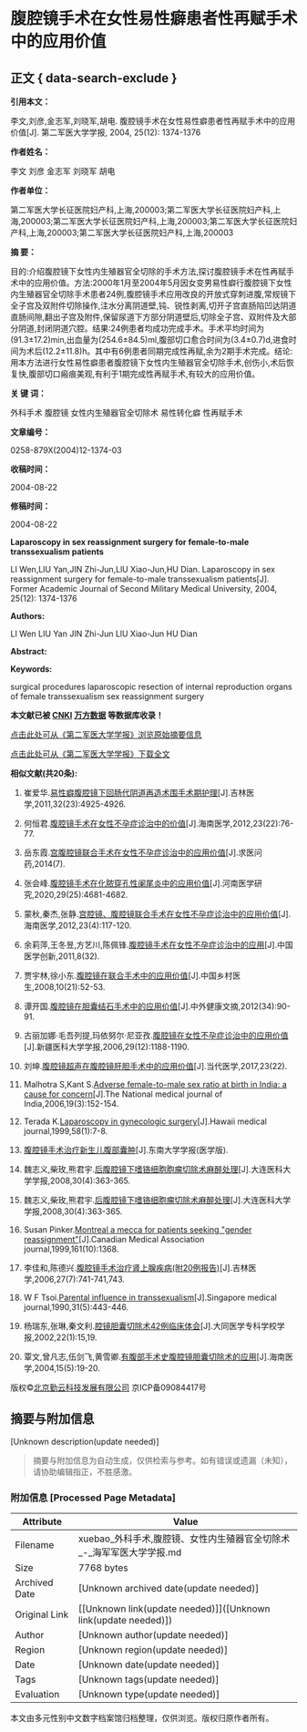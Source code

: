 # 腹腔镜手术在女性易性癖患者性再赋手术中的应用价值

## 正文 { data-search-exclude }


**引用本文：**

李文,刘彦,金志军,刘晓军,胡电. 腹腔镜手术在女性易性癖患者性再赋手术中的应用价值[J]. 第二军医大学学报, 2004, 25(12): 1374-1376

**作者姓名：**

李文  刘彦  金志军  刘晓军  胡电

**作者单位：**

第二军医大学长征医院妇产科,上海,200003;第二军医大学长征医院妇产科,上海,200003;第二军医大学长征医院妇产科,上海,200003;第二军医大学长征医院妇产科,上海,200003;第二军医大学长征医院妇产科,上海,200003

**摘    要：**

目的:介绍腹腔镜下女性内生殖器官全切除的手术方法,探讨腹腔镜手术在性再赋手术中的应用价值。方法:2000年1月至2004年5月因女变男易性癖行腹腔镜下女性内生殖器官全切除手术患者24例,腹腔镜手术应用改良的开放式穿刺进腹,常规镜下全子宫及双附件切除操作,注水分离阴道壁,钝、锐性剥离,切开子宫直肠陷凹达阴道直肠间隙,翻出子宫及附件,保留尿道下方部分阴道壁后,切除全子宫、双附件及大部分阴道,封闭阴道穴腔。结果:24例患者均成功完成手术。手术平均时间为(91.3±17.2)min,出血量为(254.6±84.5)ml,腹部切口愈合时间为(3.4±0.7)d,进食时间为术后(12.2±11.8)h。其中有6例患者同期完成性再赋,余为2期手术完成。结论:用本方法进行女性易性癖患者腹腔镜下女性内生殖器官全切除手术,创伤小,术后恢复快,腹部切口瘢痕美观,有利于1期完成性再赋手术,有较大的应用价值。

**关 键 词：**

外科手术  腹腔镜  女性内生殖器官全切除术  易性转化癖  性再赋手术

**文章编号：**

0258-879X(2004)12-1374-03

**收稿时间：**

2004-08-22

**修稿时间：**

2004-08-22

**Laparoscopy in sex reassignment surgery for female-to-male transsexualism patients**

LI Wen,LIU Yan,JIN Zhi-Jun,LlU Xiao-Jun,HU Dian. Laparoscopy in sex reassignment surgery for female-to-male transsexualism patients[J]. Former Academic Journal of Second Military Medical University, 2004, 25(12): 1374-1376

**Authors:**

LI Wen  LIU Yan  JIN Zhi-Jun  LlU Xiao-Jun  HU Dian

**Abstract:**

**Keywords:**

surgical procedures  laparoscopic  resection of internal reproduction organs of female  transsexualism  sex reassignment surgery

**本文献已被 [CNKI](http://www.cnki.com.cn/Article/CJFDTotal-DEJD200412035.htm) [万方数据](https://d.wanfangdata.com.cn/periodical/dejydxxb200412030) 等数据库收录！**

[点击此处可从《第二军医大学学报》浏览原始摘要信息](get_abstract_url.aspx?pcid=A9DB1C13C87CE289EA38239A9433C9DC&aid=FD376CC9E0FEDB7E)

[点击此处可从《第二军医大学学报》下载全文](get_pdf_url.aspx?pcid=A9DB1C13C87CE289EA38239A9433C9DC&aid=FD376CC9E0FEDB7E)

**相似文献(共20条):**

1. 崔爱华.[易性癖腹腔镜下回肠代阴道再造术围手术期护理](http://yyws.alljournals.cn/view_abstract.aspx?pcid=A9DB1C13C87CE289EA38239A9433C9DC&aid=FD376CC9E0FEDB7E)[J].吉林医学,2011,32(23):4925-4926.

2. 何恒君.[腹腔镜手术在女性不孕症诊治中的价值](http://yyws.alljournals.cn/view_abstract.aspx?pcid=A9DB1C13C87CE289EA38239A9433C9DC&aid=FD376CC9E0FEDB7E)[J].海南医学,2012,23(22):76-77.

3. 岳东霞.[宫腹腔镜联合手术在女性不孕症诊治中的应用价值](http://yyws.alljournals.cn/view_abstract.aspx?pcid=A9DB1C13C87CE289EA38239A9433C9DC&aid=FD376CC9E0FEDB7E)[J].求医问药,2014(7).

4. 张会峰.[腹腔镜手术在化脓穿孔性阑尾炎中的应用价值](http://yyws.alljournals.cn/view_abstract.aspx?pcid=A9DB1C13C87CE289EA38239A9433C9DC&aid=FD376CC9E0FEDB7E)[J].河南医学研究,2020,29(25):4681-4682.

5. 蒙秋,秦杰,张静.[宫腔镜、腹腔镜联合手术在女性不孕症诊治中的应用价值](http://yyws.alljournals.cn/view_abstract.aspx?pcid=A9DB1C13C87CE289EA38239A9433C9DC&aid=FD376CC9E0FEDB7E)[J].海南医学,2012,23(4):117-120.

6. 余莉萍,王冬昱,方艺川,陈佩锋.[腹腔镜手术在女性不孕症诊治中的应用](http://yyws.alljournals.cn/view_abstract.aspx?pcid=A9DB1C13C87CE289EA38239A9433C9DC&aid=FD376CC9E0FEDB7E)[J].中国医学创新,2011,8(32).

7. 贾宇林,徐小东.[腹腔镜在联合手术中的应用价值](http://yyws.alljournals.cn/view_abstract.aspx?pcid=A9DB1C13C87CE289EA38239A9433C9DC&aid=FD376CC9E0FEDB7E)[J].中国乡村医生,2008,10(21):52-53.

8. 谭开国.[腹腔镜在胆囊结石手术中的应用价值](http://yyws.alljournals.cn/view_abstract.aspx?pcid=A9DB1C13C87CE289EA38239A9433C9DC&aid=FD376CC9E0FEDB7E)[J].中外健康文摘,2012(34):90-91.

9. 古丽加娜·毛吾列提,玛依努尔·尼亚孜.[腹腔镜在女性不孕症诊治中的应用价值](http://yyws.alljournals.cn/view_abstract.aspx?pcid=A9DB1C13C87CE289EA38239A9433C9DC&aid=FD376CC9E0FEDB7E)[J].新疆医科大学学报,2006,29(12):1188-1190.

10. 刘坤.[腹腔镜超声在腹腔镜肝胆手术中的应用价值](http://yyws.alljournals.cn/view_abstract.aspx?pcid=A9DB1C13C87CE289EA38239A9433C9DC&aid=FD376CC9E0FEDB7E)[J].当代医学,2017,23(22).

11. Malhotra S,Kant S.[Adverse female-to-male sex ratio at birth in India: a cause for concern](http://yyws.alljournals.cn/view_abstract.aspx?pcid=A9DB1C13C87CE289EA38239A9433C9DC&aid=FD376CC9E0FEDB7E)[J].The National medical journal of India,2006,19(3):152-154.

12. Terada K.[Laparoscopy in gynecologic surgery](http://yyws.alljournals.cn/view_abstract.aspx?pcid=A9DB1C13C87CE289EA38239A9433C9DC&aid=FD376CC9E0FEDB7E)[J].Hawaii medical journal,1999,58(1):7-8.

13. [腹腔镜手术治疗新生儿腹部囊肿](http://yyws.alljournals.cn/view_abstract.aspx?pcid=A9DB1C13C87CE289EA38239A9433C9DC&aid=FD376CC9E0FEDB7E)[J].东南大学学报(医学版).

14. 魏志义,柴玫,熊君宇.[后腹腔镜下嗜铬细胞胞瘤切除术麻醉处理](http://yyws.alljournals.cn/view_abstract.aspx?pcid=A9DB1C13C87CE289EA38239A9433C9DC&aid=FD376CC9E0FEDB7E)[J].大连医科大学学报,2008,30(4):363-365.

15. 魏志义,柴玫,熊君宇.[后腹腔镜下嗜铬细胞瘤切除术麻醉处理](http://yyws.alljournals.cn/view_abstract.aspx?pcid=A9DB1C13C87CE289EA38239A9433C9DC&aid=FD376CC9E0FEDB7E)[J].大连医科大学学报,2008,30(4):363-365.

16. Susan Pinker.[Montreal a mecca for patients seeking "gender reassignment"](http://yyws.alljournals.cn/view_abstract.aspx?pcid=A9DB1C13C87CE289EA38239A9433C9DC&aid=FD376CC9E0FEDB7E)[J].Canadian Medical Association journal,1999,161(10):1368.

17. 李佳和,陈德兴.[腹腔镜手术治疗肾上腺疾病(附20例报告)](http://yyws.alljournals.cn/view_abstract.aspx?pcid=A9DB1C13C87CE289EA38239A9433C9DC&aid=FD376CC9E0FEDB7E)[J].吉林医学,2006,27(7):741-741,743.

18. W F Tsoi.[Parental influence in transsexualism](http://yyws.alljournals.cn/view_abstract.aspx?pcid=A9DB1C13C87CE289EA38239A9433C9DC&aid=FD376CC9E0FEDB7E)[J].Singapore medical journal,1990,31(5):443-446.

19. 杨瑞东,张琳,秦文利.[腔镜胆囊切除术42例临床体会](http://yyws.alljournals.cn/view_abstract.aspx?pcid=A9DB1C13C87CE289EA38239A9433C9DC&aid=FD376CC9E0FEDB7E)[J].大同医学专科学校学报,2002,22(1):15,19.

20. 覃文,曾凡志,伍剑飞,黄雪卿.[有腹部手术史腹腔镜胆囊切除术的应用](http://yyws.alljournals.cn/view_abstract.aspx?pcid=A9DB1C13C87CE289EA38239A9433C9DC&aid=FD376CC9E0FEDB7E)[J].海南医学,2004,15(5):19-20.

版权©[北京勤云科技发展有限公司](http://www.e-tiller.com)  京ICP备09084417号
<!-- tcd_original_link https://xuebao.smmu.edu.cn:80/ajsmmu/ch/reader/view_reference.aspx?jid=18AF8F1EB82D46F97A96332747E11D21&aid=FD376CC9E0FEDB7E&yid=D0E58B75BFD8E51C&iid=59906B3B2830C2C5 -->


## 摘要与附加信息

<!-- tcd_abstract -->
[Unknown description(update needed)]
<!-- tcd_abstract_end -->

> 摘要与附加信息为自动生成，仅供检索与参考。如有错误或遗漏（未知），请协助编辑指正，不胜感激。

### 附加信息 [Processed Page Metadata]

| Attribute       | Value                                  |
|-----------------|----------------------------------------|
| Filename        | xuebao_外科手术,腹腔镜、女性内生殖器官全切除术_-_海军军医大学学报.md                             |
| Size            | 7768 bytes                           |
| Archived Date   | [Unknown archived date(update needed)]                             |
| Original Link   | [[Unknown link(update needed)]]([Unknown link(update needed)])                       |
| Author          | [Unknown author(update needed)]                               |
| Region          | [Unknown region(update needed)]                               |
| Date            | [Unknown date(update needed)]                                 |
| Tags            | [Unknown tags(update needed)]                                 |
| Evaluation            | [Unknown type(update needed)]                                 |
<!-- tcd_table_end -->

本文由多元性别中文数字档案馆归档整理，仅供浏览。版权归原作者所有。
